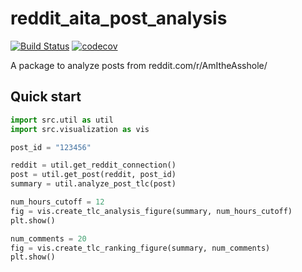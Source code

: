 # reddit_aita_post_analysis

[![Build Status](https://github.com/stevenaleung/reddit_aita_post_analysis/actions/workflows/CI.yml/badge.svg?branch=main)](https://github.com/stevenaleung/reddit_aita_post_analysis/actions/workflows/CI.yml?query=branch%3Amain)
[![codecov](https://codecov.io/gh/stevenaleung/reddit_aita_post_analysis/branch/main/graph/badge.svg?token=36E0JH5GYV)](https://codecov.io/gh/stevenaleung/reddit_aita_post_analysis)


A package to analyze posts from reddit.com/r/AmItheAsshole/

## Quick start

```python
import src.util as util
import src.visualization as vis

post_id = "123456"

reddit = util.get_reddit_connection()
post = util.get_post(reddit, post_id)
summary = util.analyze_post_tlc(post)

num_hours_cutoff = 12
fig = vis.create_tlc_analysis_figure(summary, num_hours_cutoff)
plt.show()

num_comments = 20
fig = vis.create_tlc_ranking_figure(summary, num_comments)
plt.show()
```